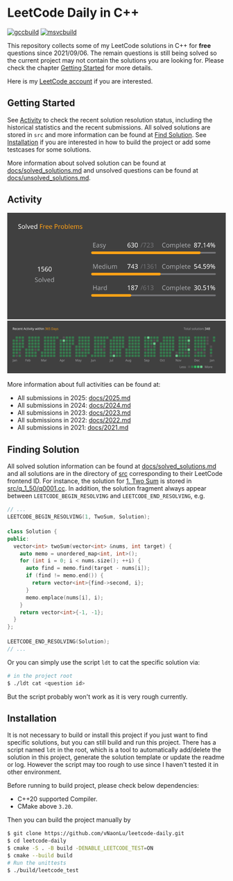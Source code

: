 # LeetCode Daily in C++

[![gccbuild](https://github.com/vNaonLu/Daily_LeetCode/actions/workflows/gcc.yml/badge.svg)](https://github.com/vNaonLu/leetcode-daily/actions) [![msvcbuild](https://github.com/vNaonLu/Daily_LeetCode/actions/workflows/msvc.yml/badge.svg)](https://github.com/vNaonLu/leetcode-daily/actions)

This repository collects some of my LeetCode solutions in C++ for **free** questions since 2021/09/06. The remain questions is still being solved so the current project may not contain the solutions you are looking for. Please check the chapter [Getting Started](#getting-started) for more details.

Here is my [LeetCode account](https://leetcode.com/naon/) if you are interested.

## Getting Started

See [Activity](#activity) to check the recent solution resolution status, including the historical statistics and the recent submissions.
All solved solutions are stored in `src` and more information can be found at [Find Solution](#finding-solution).
See [Installation](#installation) if you are interested in how to build the project or add some testcases for some solutions.

More information about solved solution can be found at [docs/solved_solutions.md](./docs/solved_solutions.md) and unsolved questions can be found at [docs/unsolved_solutions.md](./docs/unsolved_solutions.md).

## Activity

![progress](./docs/assets/progress.svg)
![activity](./docs/assets/recent_activity.svg)

More information about full activities can be found at:

- All submissions in 2025: [docs/2025.md](./docs/2025.md)
- All submissions in 2024: [docs/2024.md](./docs/2024.md)
- All submissions in 2023: [docs/2023.md](./docs/2023.md)
- All submissions in 2022: [docs/2022.md](./docs/2022.md)
- All submissions in 2021: [docs/2021.md](./docs/2021.md)

## Finding Solution

All solved solution information can be found at [docs/solved_solutions.md](./docs/solved_solutions.md) and all solutions are in the directory of [src](./src) corresponding to their LeetCode frontend ID. For instance, the solution for [1. Two Sum](https://leetcode.com/problems/two-sum/) is stored in [src/q_1_50/q0001.cc](./src/q_1_50/q0001.cc). In addition, the solution fragment always appear between `LEETCODE_BEGIN_RESOLVING` and `LEETCODE_END_RESOLVING`, e.g.

```cpp
// ...
LEETCODE_BEGIN_RESOLVING(1, TwoSum, Solution);

class Solution {
public:
  vector<int> twoSum(vector<int> &nums, int target) {
    auto memo = unordered_map<int, int>();
    for (int i = 0; i < nums.size(); ++i) {
      auto find = memo.find(target - nums[i]);
      if (find != memo.end()) {
        return vector<int>{find->second, i};
      }
      memo.emplace(nums[i], i);
    }
    return vector<int>{-1, -1};
  }
};

LEETCODE_END_RESOLVING(Solution);
// ...
```
 Or you can simply use the script `ldt` to cat the specific solution via:
```sh
# in the project root
$ ./ldt cat <question id>
```
But the script probably won't work as it is very rough currently.

## Installation
It is not necessary to build or install this project if you just want to find specific solutions, but you can still build and run this project. 
There has a script named `ldt` in the root, which is a tool to automatically add/delete the solution in this project, generate the solution template or update the readme or log. However the script may too rough to use since I haven't tested it in other environment.

Before running to build project, please check below dependencies:
 - C++20 supported Compiler.
 - CMake above `3.20`.

Then you can build the project manually by

``` sh
$ git clone https://github.com/vNaonLu/leetcode-daily.git
$ cd leetcode-daily
$ cmake -S . -B build -DENABLE_LEETCODE_TEST=ON
$ cmake --build build
# Run the unittests
$ ./build/leetcode_test
```

